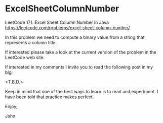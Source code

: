 # ExcelSheetColumnNumber
LeetCode 171. Excel Sheet Column Number in Java
https://leetcode.com/problems/excel-sheet-column-number/

In this problem we need to compute a binary value from a
string that represents a column title.

If interested please take a look at the current version of the
problem in the LeetCode web site.

If interested in my comments I invite you to read the following
post in my blg:

<T.B.D.>

Keep in mind that one of the best ways to learn is to read and
experiment. I have been told that practice makes perfect.

Enjoy;

John
